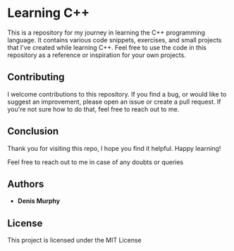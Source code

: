 
# Learning C++

This is a repository for my journey in learning the C++ programming language. It contains various code snippets, exercises, and small projects that I've created while learning C++. Feel free to use the code in this repository as a reference or inspiration for your own projects.

## Contributing

I welcome contributions to this repository. If you find a bug, or would like to suggest an improvement, please open an issue or create a pull request. If you're not sure how to do that, feel free to reach out to me.

## Conclusion

Thank you for visiting this repo, I hope you find it helpful. Happy learning!

Feel free to reach out to me in case of any doubts or queries

## Authors

-   **Denis Murphy**

## License

This project is licensed under the MIT License
